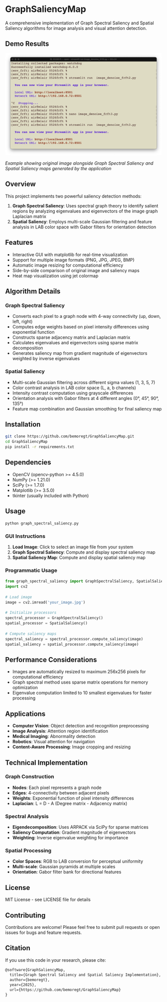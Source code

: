 # GraphSaliencyMap

A comprehensive implementation of Graph Spectral Saliency and Spatial Saliency algorithms for image analysis and visual attention detection.

## Demo Results

![Saliency Detection Demo](ScrShot%205.png)

*Example showing original image alongside Graph Spectral Saliency and Spatial Saliency maps generated by the application*

## Overview

This project implements two powerful saliency detection methods:

1. **Graph Spectral Saliency**: Uses spectral graph theory to identify salient regions by analyzing eigenvalues and eigenvectors of the image graph Laplacian matrix
2. **Spatial Saliency**: Employs multi-scale Gaussian filtering and feature analysis in LAB color space with Gabor filters for orientation detection

## Features

- Interactive GUI with matplotlib for real-time visualization
- Support for multiple image formats (PNG, JPG, JPEG, BMP)
- Automatic image resizing for computational efficiency
- Side-by-side comparison of original image and saliency maps
- Heat map visualization using jet colormap

## Algorithm Details

### Graph Spectral Saliency

- Converts each pixel to a graph node with 4-way connectivity (up, down, left, right)
- Computes edge weights based on pixel intensity differences using exponential function
- Constructs sparse adjacency matrix and Laplacian matrix
- Calculates eigenvalues and eigenvectors using sparse matrix decomposition
- Generates saliency map from gradient magnitude of eigenvectors weighted by inverse eigenvalues

### Spatial Saliency

- Multi-scale Gaussian filtering across different sigma values (1, 3, 5, 7)
- Color contrast analysis in LAB color space (L, a, b channels)
- Intensity contrast computation using grayscale differences
- Orientation analysis with Gabor filters at 4 different angles (0°, 45°, 90°, 135°)
- Feature map combination and Gaussian smoothing for final saliency map

## Installation

```bash
git clone https://github.com/bemoregt/GraphSaliencyMap.git
cd GraphSaliencyMap
pip install -r requirements.txt
```

## Dependencies

- OpenCV (opencv-python >= 4.5.0)
- NumPy (>= 1.21.0)
- SciPy (>= 1.7.0)
- Matplotlib (>= 3.5.0)
- tkinter (usually included with Python)

## Usage

```python
python graph_spectral_saliency.py
```

### GUI Instructions

1. **Load Image**: Click to select an image file from your system
2. **Graph Spectral Saliency**: Compute and display spectral saliency map
3. **Spatial Saliency Map**: Compute and display spatial saliency map

### Programmatic Usage

```python
from graph_spectral_saliency import GraphSpectralSaliency, SpatialSaliency
import cv2

# Load image
image = cv2.imread('your_image.jpg')

# Initialize processors
spectral_processor = GraphSpectralSaliency()
spatial_processor = SpatialSaliency()

# Compute saliency maps
spectral_saliency = spectral_processor.compute_saliency(image)
spatial_saliency = spatial_processor.compute_saliency(image)
```

## Performance Considerations

- Images are automatically resized to maximum 256x256 pixels for computational efficiency
- Graph spectral method uses sparse matrix operations for memory optimization
- Eigenvalue computation limited to 10 smallest eigenvalues for faster processing

## Applications

- **Computer Vision**: Object detection and recognition preprocessing
- **Image Analysis**: Attention region identification
- **Medical Imaging**: Abnormality detection
- **Robotics**: Visual attention for navigation
- **Content-Aware Processing**: Image cropping and resizing

## Technical Implementation

### Graph Construction
- **Nodes**: Each pixel represents a graph node
- **Edges**: 4-connectivity between adjacent pixels
- **Weights**: Exponential function of pixel intensity differences
- **Laplacian**: L = D - A (Degree matrix - Adjacency matrix)

### Spectral Analysis
- **Eigendecomposition**: Uses ARPACK via SciPy for sparse matrices
- **Saliency Computation**: Gradient magnitude of eigenvectors
- **Weighting**: Inverse eigenvalue weighting for importance

### Spatial Processing
- **Color Spaces**: RGB to LAB conversion for perceptual uniformity
- **Multi-scale**: Gaussian pyramids at multiple scales
- **Orientation**: Gabor filter bank for directional features

## License

MIT License - see LICENSE file for details

## Contributing

Contributions are welcome! Please feel free to submit pull requests or open issues for bugs and feature requests.

## Citation

If you use this code in your research, please cite:

```
@software{GraphSaliencyMap,
  title={Graph Spectral Saliency and Spatial Saliency Implementation},
  author={bemoregt},
  year={2025},
  url={https://github.com/bemoregt/GraphSaliencyMap}
}
```
